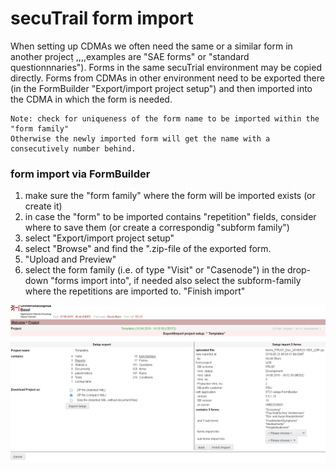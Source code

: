 # secuTrail form import

When setting up CDMAs we often need the same or a similar form in another projecṭ ,,,,examples are "SAE forms" or "standard questionnnaries"). Forms in the same secuTrial environment may be copied directly. Forms from CDMAs in other environment need to be exported there (in the FormBuilder "Export/import project setup") and then imported into the CDMA in which the form is needed.

```
Note: check for uniqueness of the form name to be imported within the "form family"
Otherwise the newly imported form will get the name with a consecutively number behind.
```

### form import via FormBuilder
1. make sure the "form family" where the form will be imported exists (or create it)
2. in case the "form" to be imported contains "repetition" fields, consider where to save them (or create a correspondig "subform family")
1. select "Export/import project setup"
2. select "Browse" and find the ".zip-file of the exported form.
3. "Upload and Preview"
4. select the form family (i.e. of type "Visit" or "Casenode") in the drop-down "forms import into", if needed also select the subform-family where the repetitions are imported to.
"Finish import"

![importform](fig/example_import.png)
